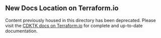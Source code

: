 ## New Docs Location on Terraform.io

Content previously housed in this directory has been deprecated. Please visit the [CDKTK docs on Terraform.io](https://www.terraform.io/docs/cdktf/index.html) for complete and up-to-date documentation.
